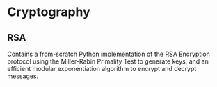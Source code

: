 # Cryptography

RSA
---
Contains a from-scratch Python implementation of the RSA Encryption protocol using the Miller-Rabin Primality Test
to generate keys, and an efficient modular exponentiation algorithm to encrypt and decrypt messages.
